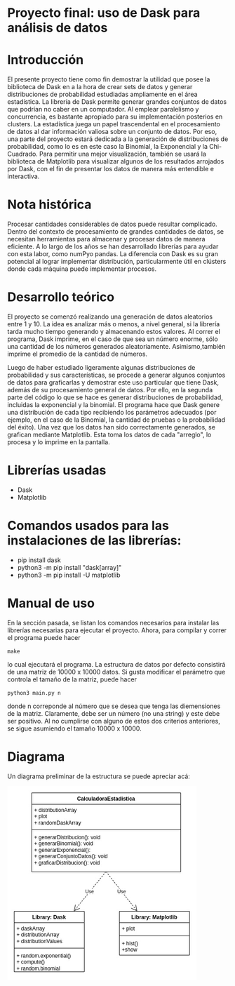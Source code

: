 # Proyecto final: uso de Dask para análisis de datos

# Introducción

El presente proyecto tiene como fin demostrar la utilidad que posee la biblioteca de Dask en a la hora de crear sets de datos y generar distribuciones de probabilidad estudiadas ampliamente en el área estadística.
La librería de Dask permite generar grandes conjuntos de datos que podrían no caber en un computador. Al emplear paralelismo y concurrencia, es bastante apropiado para su implementación posterios en clusters.
La estadística juega un papel trascendental en el procesamiento de datos al dar información valiosa sobre un conjunto de datos. Por eso, una parte del proyecto estará dedicada a la generación de distribuciones de probabilidad, como lo es en este caso la Binomial, la Exponencial y la Chi-Cuadrado.
Para permitir una mejor visualización, también se usará la biblioteca de Matplotlib para visualizar algunos de los resultados arrojados por Dask, con el fin de presentar los datos de manera más entendible e interactiva.


# Nota histórica 

Procesar cantidades considerables de datos puede resultar complicado. Dentro del contexto de procesamiento de grandes cantidades de datos, se necesitan herramientas para almacenar y procesar datos de manera eficiente. A lo largo de los años se han desarrollado librerías para ayudar con esta labor, como numPyo pandas.
La diferencia con Dask es su gran potencial al lograr implementar distribución, particularmente útil en clústers donde cada máquina puede implementar procesos.

# Desarrollo teórico

El proyecto se comenzó realizando una generación de datos aleatorios entre 1 y 10. La idea es analizar más o menos, a nivel general, si la librería tarda mucho tiempo generando y almacenando estos valores.
Al correr el programa, Dask imprime, en el caso de que sea un número enorme, sólo una cantidad de los números generados aleatoriamente. Asimismo,también imprime el promedio de la cantidad de números.

Luego de haber estudiado ligeramente algunas distribuciones de probabilidad y sus características, se procede a generar algunos conjuntos de datos para graficarlas y demostrar este uso particular que tiene Dask, además de su procesamiento general de datos.
Por ello, en la segunda parte del código lo que se hace es generar distribuciones de probabilidad, incluidas la exponencial y la binomial. El programa hace que Dask genere una distribución de cada tipo recibiendo los parámetros adecuados (por ejemplo, en el caso de la Binomial, la cantidad de pruebas o la probabilidad del éxito). Una vez que los datos han sido correctamente generados, se grafican mediante Matplotlib. Esta toma los datos de cada "arreglo", lo procesa y lo imprime en la pantalla.

# Librerías usadas

* Dask 
* Matplotlib

# Comandos usados para las instalaciones de las librerías:

* pip install dask
* python3 -m pip install "dask[array]"
* python3 -m pip install -U matplotlib

# Manual de uso

En la sección pasada, se listan los comandos necesarios para instalar las librerías necesarias para ejecutar el proyecto. Ahora, para compilar y correr el programa puede hacer 

```
make 
```

lo cual ejecutará el programa. La estructura de datos por defecto consistirá de una matriz de 10000 x 10000 datos. Si gusta modificar el parámetro que controla el tamaño de la matriz, puede hacer

```
python3 main.py n
```

donde n correponde al número que se desea que tenga las diemensiones de la matriz. Claramente, debe ser un número (no una string) y este debe ser positivo. Al no cumplirse con alguno de estos dos criterios anteriores, se sigue asumiendo el tamaño 10000 x 10000.


# Diagrama

Un diagrama preliminar de la estructura se puede apreciar acá: 

![](diagrama.jpg "Diagrama del proyecto")